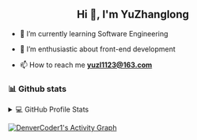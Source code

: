 <h2 align="center">Hi 👋, I'm YuZhanglong</h3>

- 🎒 I’m currently learning Software Engineering

- 🌱 I’m enthusiastic about front-end development

- 📫 How to reach me **yuzl1123@163.com**


### 📊 Github stats

<details> 
  <summary>💻 GitHub Profile Stats</summary>
  <br/>
    <a href="https://github.com/yuzhanglong"><img alt="Yuzhanglong's Github Stats" src="https://denvercoder1-github-readme-stats.vercel.app/api?username=yuzhanglong&show_icons=true&count_private=true&theme=react&hide_border=true&bg_color=0D1117" /></a>
  <a href="https://github.com/yuzhanglong"><img alt="Yuzhanglong's Top Languages" src="https://denvercoder1-github-readme-stats.vercel.app/api/top-langs/?username=yuzhanglong&langs_count=8&layout=compact&theme=react&hide_border=true&bg_color=0D1117" /></a>
  <br/>
  <b>Note:</b> Top languages is only a metric of the languages my public code consists of and doesn't reflect experience or skill level.
</details>

<a href="https://github.com/yuzhanglong"><img alt="DenverCoder1's Activity Graph" src="https://activity-graph.herokuapp.com/graph?username=yuzhanglong&bg_color=0D1117&color=5BCDEC&line=5BCDEC&point=FFFFFF&hide_border=true"/></a>
